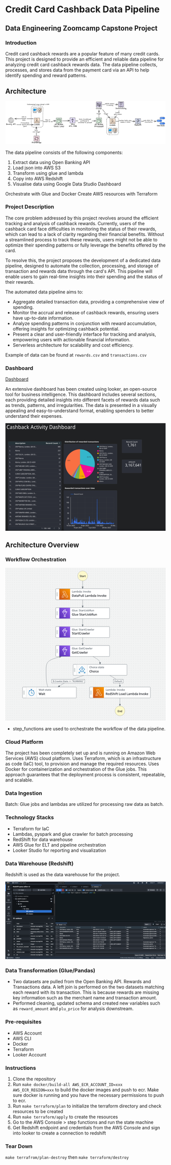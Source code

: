 # Credit Card Cashback Data Pipeline

## Data Engineering Zoomcamp Capstone Project

### Introduction

Credit card cashback rewards are a popular feature of many credit cards.
This project is designed to provide an efficient and reliable data pipeline for analyzing credit card cashback rewards data. 
The data pipeline collects, processes, and stores data from the payment card via an API to help identify spending and reward patterns.

## Architecture
![architecture.png](static/architecture.png)

The data pipeline consists of the following components:
1. Extract data using Open Banking API
2. Load json into AWS S3
3. Transform using glue and lambda
4. Copy into AWS Redshift
5. Visualise data using Google Data Studio Dashboard

Orchestrate with Glue and Docker
Create AWS resources with Terraform

### Project Description

The core problem addressed by this project revolves around the efficient tracking and analysis of cashback rewards. 
Currently, users of the cashback card face difficulties in monitoring the status of their rewards, which can lead to a lack of clarity regarding their financial benefits. 
Without a streamlined process to track these rewards, users might not be able to optimize their spending patterns or fully leverage the benefits offered by the card.

To resolve this, the project proposes the development of a dedicated data pipeline, designed to automate the collection, processing, and storage of transaction and rewards data through the card's API. 
This pipeline will enable users to gain real-time insights into their spending and the status of their rewards. 

The automated data pipeline aims to:

- Aggregate detailed transaction data, providing a comprehensive view of spending.
- Monitor the accrual and release of cashback rewards, ensuring users have up-to-date information.
- Analyze spending patterns in conjunction with reward accumulation, offering insights for optimizing cashback potential.
- Present a clear and user-friendly interface for tracking and analysis, empowering users with actionable financial information.
- Serverless architecture for scalability and cost efficiency.

Example of data can be found at `rewards.csv` and `transactions.csv`

### Dashboard
[Dashboard](https://lookerstudio.google.com/reporting/1e51be85-1fee-4fee-b280-1349dffd0a28)

An extensive dashboard has been created using looker, an open-source tool for business intelligence. 
This dashboard includes several sections, each providing detailed insights into different facets of rewards data such as trends, 
patterns, and irregularities. The data is presented in a visually appealing and easy-to-understand format, 
enabling spenders to better understand their expenses.

![dashboard.png](static/dashboard.png)


## Architecture Overview

### Workflow Orchestration
![step_function.png](static/step_function.png)
- step_functions are used to orchestrate the workflow of the data pipeline.


### Cloud Platform

The project has been completely set up and is running on Amazon Web Services (AWS) cloud platform. 
Uses Terraform, which is an infrastructure as code (IaC) tool, to provision and manage the required resources.
Uses Docker for containerization and orchestration of the Glue jobs.
This approach guarantees that the deployment process is consistent, repeatable, and scalable.

### Data Ingestion
Batch: Glue jobs and lambdas are utilized for processing raw data as batch.

### Technology Stacks
- Terraform for IaC
- Lambdas, pyspark and glue crawler for batch processing
- RedShift for data warehouse
- AWS Glue for ELT and pipeline orchestration
- Looker Studio for reporting and visualization

### Data Warehouse (Redshift)

Redshift is used as the data warehouse for the project.

![redshift.png](static/redshift.png)

### Data Transformation (Glue/Pandas)
- Two datasets are pulled from the Open Banking API. Rewards and Transactions data. 
A left join is performed on the two datasets matching each reward with its transaction. 
This is because rewards are missing key information such as the merchant name and transaction amount.
- Performed cleaning, updated schema and created new variables such as `reward_amount` and `plu_price` for analysis downstream.

### Pre-requisites
- AWS Account
- AWS CLI
- Docker
- Terraform
- Looker Account

### Instructions

1. Clone the repository
3. Run `make docker/build-all AWS_ECR_ACCOUNT_ID=xxx AWS_ECR_REGION=xxx` to build the docker images and push to ecr. Make sure docker is running and you have the necessary permissions to push to ecr.
4. Run `make terraform/plan` to initialize the terraform directory and check resources to be created
5. Run `make terraform/apply` to create the resources
6. Go to the AWS Console > step functions and run the state machine
6. Get Redshift endpoint and credentials from the AWS Console and sign into looker to create a connection to redshift

### Tear Down
`make terrafrom/plan-destroy` then `make terraform/destroy`